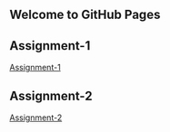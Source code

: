 ## Welcome to GitHub Pages

## Assignment-1
[Assignment-1](https://pjournal.github.io/boun01-tumaykir/Assignment-1.html) 


## Assignment-2
[Assignment-2](https://pjournal.github.io/boun01-tumaykir/Assignment2.html) 
